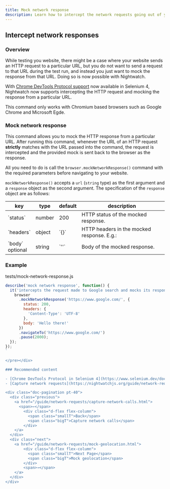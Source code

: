 ```yaml
---
title: Mock network response
description: Learn how to intercept the network requests going out of your browser and mock their responses.
---
```


## Intercept network responses

### Overview

While testing you website, there might be a case where your website sends an HTTP request to a particular URL, but you do not want to send a request to that URL during the test run, and instead you just want to mock the response from that URL. Doing so is now possible with Nightwatch.

With [Chrome DevTools Protocol support](https://www.selenium.dev/documentation/webdriver/bidirectional/chrome_devtools/) now available in Selenium 4, Nightwatch now supports intercepting the HTTP request and mocking the response from a particular URL.

<div class="alert alert-info">
  This command only works with Chromium based browsers such as Google Chrome and Microsoft Egde.
</div>

### Mock network response

This command allows you to mock the HTTP response from a particular URL. After running this command, whenever the URL of an HTTP request **strictly** matches with the URL passed into the command, the request is intercepted and the provided mock is sent back to the browser as the response.

All you need to do is call the `browser.mockNetworkResponse()` command with the required parameters before navigating to your website.

`mockNetworkResponse()` accepts a `url` (`string` type) as the first argument and a `response` object as the second argument. The specification of the `response` object are as follows:

<table class="table table-bordered table-striped">
  <thead>
   <tr>
     <th>key</th>
     <th>type</th>
     <th style="width: 50px;">default</th>
     <th>description</th>
   </tr>
  </thead>
  <tbody>
    <tr>
      <td>`status`</td>
      <td>number</td>
      <td>200</td>
      <td>HTTP status of the mocked response.</td>
    </tr>
    <tr>
      <td>`headers`</td>
      <td>object</td>
      <td>`{}`</td>
      <td>HTTP headers in the mocked response.
      E.g.: </td>
    </tr>
    <tr>
      <td>`body`<br/><span class="optional">optional</span></td>
      <td>string</td>
      <td>`''`</td>
      <td>Body of the mocked response.</td>
    </tr>
  </tbody>
</table>

### Example

tests/mock-network-response.js

```js
describe('mock network response', function() {
  it('intercepts the request made to Google search and mocks its response', function() {
    browser
      .mockNetworkResponse('https://www.google.com/', {
        status: 200,
        headers: {
          'Content-Type': 'UTF-8'
        },
        body: 'Hello there!'
      })
      .navigateTo('https://www.google.com/')
      .pause(2000);
  });
});
`

</pre></div>

### Recommended content

- [Chrome DevTools Protocol in Selenium 4](https://www.selenium.dev/documentation/webdriver/bidirectional/chrome_devtools/)
- [Capture network requests](https://nightwatchjs.org/guide/network-requests/capture-network-calls.html)

<div class="doc-pagination pt-40">
  <div class="previous">
    <a href="/guide/network-requests/capture-network-calls.html">
      <span>←</span>
        <div class="d-flex flex-column">
          <span class="smallT">Back</span>
          <span class="bigT">Capture network calls</span>
        </div>
    </a>
  </div>
  <div class="next">
    <a href="/guide/network-requests/mock-geolocation.html">
        <div class="d-flex flex-column">
          <span class="smallT">Next Page</span>
          <span class="bigT">Mock geolocation</span>
        </div>
        <span>→</span>
    </a>
  </div>
</div>
